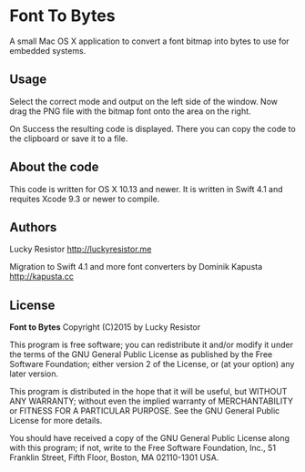 # Font To Bytes

A small Mac OS X application to convert a font bitmap into bytes to use for embedded systems.

## Usage

Select the correct mode and output on the left side of the window. Now drag the PNG file with the bitmap font onto the area on the right.

On Success the resulting code is displayed. There you can copy the code to the clipboard or save it to a file.

## About the code

This code is written for OS X 10.13 and newer. It is written in Swift 4.1 and requites Xcode 9.3 or newer to compile.

## Authors

Lucky Resistor
http://luckyresistor.me

Migration to Swift 4.1 and more font converters by Dominik Kapusta
http://kapusta.cc

## License

**Font to Bytes**
Copyright (C)2015 by Lucky Resistor

This program is free software; you can redistribute it and/or modify
it under the terms of the GNU General Public License as published by
the Free Software Foundation; either version 2 of the License, or
(at your option) any later version.

This program is distributed in the hope that it will be useful,
but WITHOUT ANY WARRANTY; without even the implied warranty of
MERCHANTABILITY or FITNESS FOR A PARTICULAR PURPOSE.  See the
GNU General Public License for more details.

You should have received a copy of the GNU General Public License along
with this program; if not, write to the Free Software Foundation, Inc.,
51 Franklin Street, Fifth Floor, Boston, MA 02110-1301 USA.
